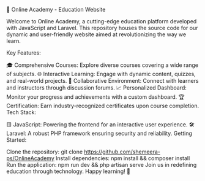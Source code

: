 


🚀 Online Academy - Education Website

Welcome to Online Academy, a cutting-edge education platform developed with JavaScript and Laravel. This repository houses the source code for our dynamic and user-friendly website aimed at revolutionizing the way we learn.

Key Features:

🎓 Comprehensive Courses: Explore diverse courses covering a wide range of subjects.
🌐 Interactive Learning: Engage with dynamic content, quizzes, and real-world projects.
🚀 Collaborative Environment: Connect with learners and instructors through discussion forums.
📈 Personalized Dashboard: Monitor your progress and achievements with a custom dashboard.
🏆 Certification: Earn industry-recognized certificates upon course completion.
Tech Stack:

🟨 JavaScript: Powering the frontend for an interactive user experience.
🛠️ Laravel: A robust PHP framework ensuring security and reliability.
Getting Started:

Clone the repository: git clone https://github.com/shemeera-ps/OnlineAcademy
Install dependencies: npm install && composer install
Run the application: npm run dev && php artisan serve
Join us in redefining education through technology. Happy learning! 🚀

